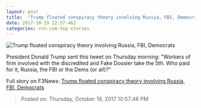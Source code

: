 ```yaml
---
layout: post
title:  "Trump floated conspiracy theory involving Russia, FBI, Democrats"
date: 2017-10-19 22:57:46Z
categories: cnn-com-top-stories
---
```


![Trump floated conspiracy theory involving Russia, FBI, Democrats](http://cdn.cnn.com/cnnnext/dam/assets/171012080300-trump-today-super-tease.jpg)

President Donald Trump sent this tweet on Thursday morning: "Workers of firm involved with the discredited and Fake Dossier take the 5th. Who paid for it, Russia, the FBI or the Dems (or all)?"


Full story on F3News: [Trump floated conspiracy theory involving Russia, FBI, Democrats](http://www.f3nws.com/n/hXdeW)

> Posted on: Thursday, October 19, 2017 10:57:46 PM
